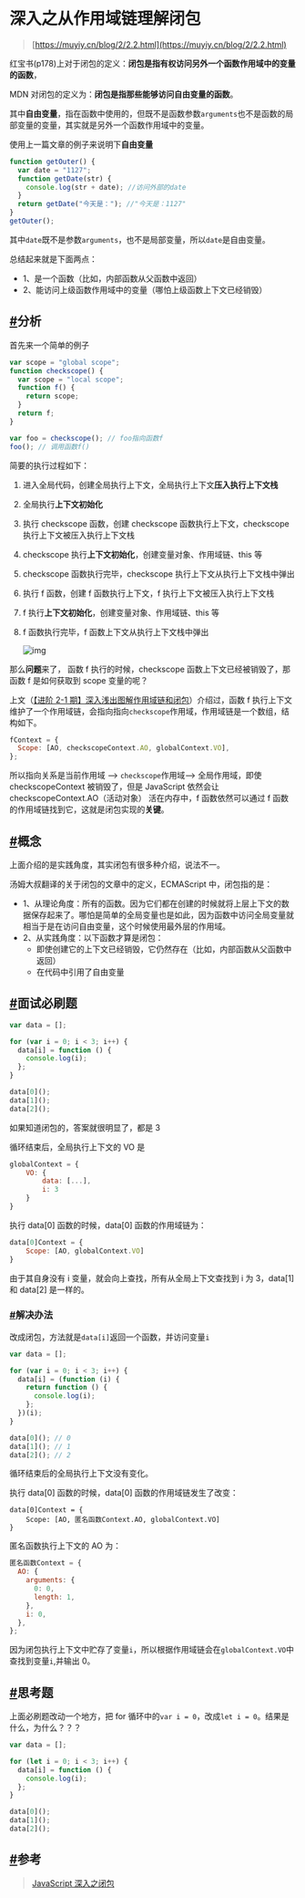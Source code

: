 # 深入之从作用域链理解闭包

> [https://muyiy.cn/blog/2/2.2.html](https://muyiy.cn/blog/2/2.2.html)

红宝书(p178)上对于闭包的定义：**闭包是指有权访问另外一个函数作用域中的变量的函数**，

MDN 对闭包的定义为：**闭包是指那些能够访问自由变量的函数**。

其中**自由变量**，指在函数中使用的，但既不是函数参数`arguments`也不是函数的局部变量的变量，其实就是另外一个函数作用域中的变量。

使用上一篇文章的例子来说明下**自由变量**

```js
function getOuter() {
  var date = "1127";
  function getDate(str) {
    console.log(str + date); //访问外部的date
  }
  return getDate("今天是："); //"今天是：1127"
}
getOuter();
```

其中`date`既不是参数`arguments`，也不是局部变量，所以`date`是自由变量。

总结起来就是下面两点：

- 1、是一个函数（比如，内部函数从父函数中返回）
- 2、能访问上级函数作用域中的变量（哪怕上级函数上下文已经销毁）

## [#](https://muyiy.cn/blog/2/2.2.html#分析)分析

首先来一个简单的例子

```js
var scope = "global scope";
function checkscope() {
  var scope = "local scope";
  function f() {
    return scope;
  }
  return f;
}

var foo = checkscope(); // foo指向函数f
foo(); // 调用函数f()
```

简要的执行过程如下：

1. 进入全局代码，创建全局执行上下文，全局执行上下文**压入执行上下文栈**

2. 全局执行**上下文初始化**

3. 执行 checkscope 函数，创建 checkscope 函数执行上下文，checkscope 执行上下文被压入执行上下文栈

4. checkscope 执行**上下文初始化**，创建变量对象、作用域链、this 等

5. checkscope 函数执行完毕，checkscope 执行上下文从执行上下文栈中弹出

6. 执行 f 函数，创建 f 函数执行上下文，f 执行上下文被压入执行上下文栈

7. f 执行**上下文初始化**，创建变量对象、作用域链、this 等

8. f 函数执行完毕，f 函数上下文从执行上下文栈中弹出

   ![img](http://resource.muyiy.cn/image/2019-07-24-060256.jpg)

那么**问题**来了， 函数 f 执行的时候，checkscope 函数上下文已经被销毁了，那函数 f 是如何获取到 scope 变量的呢？

上文（[【进阶 2-1 期】深入浅出图解作用域链和闭包](https://mp.weixin.qq.com/s/qZ1fYcJQEpD3O9bXOAQx0Q)）介绍过，函数 f 执行上下文维护了一个作用域链，会指向指向`checkscope`作用域，作用域链是一个数组，结构如下。

```js
fContext = {
  Scope: [AO, checkscopeContext.AO, globalContext.VO],
};
```

所以指向关系是当前作用域 --> `checkscope`作用域--> 全局作用域，即使 checkscopeContext 被销毁了，但是 JavaScript 依然会让 checkscopeContext.AO（活动对象） 活在内存中，f 函数依然可以通过 f 函数的作用域链找到它，这就是闭包实现的**关键**。

## [#](https://muyiy.cn/blog/2/2.2.html#概念)概念

上面介绍的是实践角度，其实闭包有很多种介绍，说法不一。

汤姆大叔翻译的关于闭包的文章中的定义，ECMAScript 中，闭包指的是：

- 1、从理论角度：所有的函数。因为它们都在创建的时候就将上层上下文的数据保存起来了。哪怕是简单的全局变量也是如此，因为函数中访问全局变量就相当于是在访问自由变量，这个时候使用最外层的作用域。
- 2、从实践角度：以下函数才算是闭包：
  - 即使创建它的上下文已经销毁，它仍然存在（比如，内部函数从父函数中返回）
  - 在代码中引用了自由变量

## [#](https://muyiy.cn/blog/2/2.2.html#面试必刷题)面试必刷题

```js
var data = [];

for (var i = 0; i < 3; i++) {
  data[i] = function () {
    console.log(i);
  };
}

data[0]();
data[1]();
data[2]();
```

如果知道闭包的，答案就很明显了，都是 3

循环结束后，全局执行上下文的 VO 是

```js
globalContext = {
    VO: {
        data: [...],
        i: 3
    }
}
```

执行 data[0] 函数的时候，data[0] 函数的作用域链为：

```js
data[0]Context = {
    Scope: [AO, globalContext.VO]
}
```

由于其自身没有 i 变量，就会向上查找，所有从全局上下文查找到 i 为 3，data[1] 和 data[2] 是一样的。

### [#](https://muyiy.cn/blog/2/2.2.html#解决办法)解决办法

改成闭包，方法就是`data[i]`返回一个函数，并访问变量`i`

```js
var data = [];

for (var i = 0; i < 3; i++) {
  data[i] = (function (i) {
    return function () {
      console.log(i);
    };
  })(i);
}

data[0](); // 0
data[1](); // 1
data[2](); // 2
```

循环结束后的全局执行上下文没有变化。

执行 data[0] 函数的时候，data[0] 函数的作用域链发生了改变：

```text
data[0]Context = {
    Scope: [AO, 匿名函数Context.AO, globalContext.VO]
}
```

匿名函数执行上下文的 AO 为：

```js
匿名函数Context = {
  AO: {
    arguments: {
      0: 0,
      length: 1,
    },
    i: 0,
  },
};
```

因为闭包执行上下文中贮存了变量`i`，所以根据作用域链会在`globalContext.VO`中查找到变量`i`,并输出 0。

## [#](https://muyiy.cn/blog/2/2.2.html#思考题)思考题

上面必刷题改动一个地方，把 for 循环中的`var i = 0`，改成`let i = 0`。结果是什么，为什么？？？

```js
var data = [];

for (let i = 0; i < 3; i++) {
  data[i] = function () {
    console.log(i);
  };
}

data[0]();
data[1]();
data[2]();
```

## [#](https://muyiy.cn/blog/2/2.2.html#参考)参考

> [JavaScript 深入之闭包](https://github.com/mqyqingfeng/Blog/issues/9)
